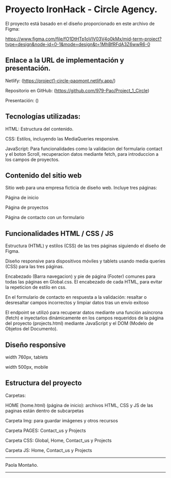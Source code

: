 # Proyecto IronHack - Circle Agency.

El proyecto está basado en el diseño proporcionado en este archivo de Figma: 

https://www.figma.com/file/fO1DtHTp1oVIV03V4o0kMx/mid-term-project?type=design&node-id=0-1&mode=design&t=1MhBfRFdA3Z6wwR6-0


## Enlace a la URL de implementación y presentación.

Netlify: (https://project1-circle-paomont.netlify.app/)

Repositorio en GitHub: (https://github.com/979-Pao/Project_1_Circle)

Presentación: ()

## Tecnologías utilizadas:

HTML: Estructura del contenido.

CSS: Estilos, incluyendo las MediaQueries responsive.

JavaScript: Para funcionalidades como la validacion del formulario contact y el boton Scroll, recuperacion datos mediante fetch, para introduccion a los campos de proyectos.

## Contenido del sitio web

Sitio web para una empresa ficticia de diseño web. Incluye tres páginas:

Página de inicio

Página de proyectos

Página de contacto con un formulario

## Funcionalidades HTML / CSS / JS

Estructura (HTML) y estilos (CSS) de las tres páginas siguiendo el diseño de Figma.

Diseño responsive para dispositivos móviles y tablets usando media queries (CSS) para las tres páginas.

Encabezado (Barra navegacion) y pie de página (Footer) comunes para todas las páginas en Global.css. El encabezado de cada HTML, para evitar la repeticion de estilo en css.

En el formulario de contacto en respuesta a la validación: resaltar o desresaltar campos incorrectos y limpiar datos tras un envío exitoso

El endpoint se utilizó para recuperar datos mediante una función asíncrona (fetch) e inyectarlos dinámicamente en los campos requeridos de la página del proyecto (projects.html) mediante JavaScript y el DOM (Modelo de Objetos del Documento).

## Diseño responsive

width 760px, tablets

width 500px, mobile

## Estructura del proyecto

Carpetas:

HOME (home.html) (página de inicio): archivos HTML, CSS y JS de las paginas están dentro de subcarpetas

Carpeta Img: para guardar imágenes y otros recursos

Carpeta PAGES: Contact_us y Projects

Carpeta CSS: Global, Home, Contact_us y Projects

Carpeta JS: Home, Contact_us y Projects

---

Paola Montaño.

---